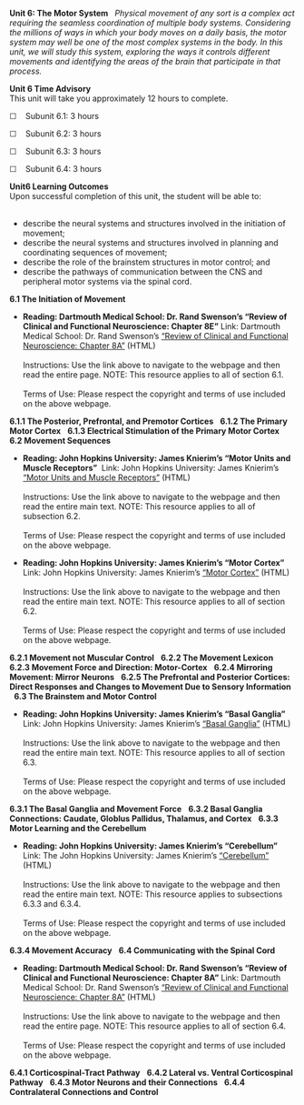 **Unit 6: The Motor System** <span id="6"></span> 
*Physical movement of any sort is a complex act requiring the seamless
coordination of multiple body systems. Considering the millions of ways
in which your body moves on a daily basis, the motor system may well be
one of the most complex systems in the body. In this unit, we will study
this system, exploring the ways it controls different movements and
identifying the areas of the brain that participate in that process.*

**Unit 6 Time Advisory**  
This unit will take you approximately 12 hours to complete.  
  
 ☐    Subunit 6.1: 3 hours  
  
 ☐    Subunit 6.2: 3 hours  
  
 ☐    Subunit 6.3: 3 hours  
  
 ☐    Subunit 6.4: 3 hours

**Unit6 Learning Outcomes**  
Upon successful completion of this unit, the student will be able to:  
  
-   describe the neural systems and structures involved in the
    initiation of movement;
-   describe the neural systems and structures involved in planning and
    coordinating sequences of movement;
-   describe the role of the brainstem structures in motor control; and
-   describe the pathways of communication between the CNS and
    peripheral motor systems via the spinal cord.

**6.1 The Initiation of Movement** <span id="6.1"></span> 
-   **Reading: Dartmouth Medical School: Dr. Rand Swenson’s “Review of
    Clinical and Functional Neuroscience: Chapter 8E”**
    Link: Dartmouth Medical School: Dr. Rand Swenson’s [“Review of
    Clinical and Functional Neuroscience: Chapter
    8A](http://www.dartmouth.edu/%7Erswenson/NeuroSci/chapter_8E.html)[”](http://www.dartmouth.edu/%7Erswenson/NeuroSci/chapter_8E.html)
    (HTML)  
        
     Instructions: Use the link above to navigate to the webpage and
    then read the entire page. NOTE: This resource applies to all of
    section 6.1.  
        
     Terms of Use: Please respect the copyright and terms of use
    included on the above webpage.

**6.1.1 The Posterior, Prefrontal, and Premotor Cortices** <span
id="6.1.1"></span> 
**6.1.2 The Primary Motor Cortex** <span id="6.1.2"></span> 
**6.1.3 Electrical Stimulation of the Primary Motor Cortex** <span
id="6.1.3"></span> 
**6.2 Movement Sequences** <span id="6.2"></span> 
-   **Reading: John Hopkins University: James Knierim’s “Motor Units and
    Muscle Receptors”**
     Link: John Hopkins University: James Knierim’s [“Motor Units and
    Muscle
    Receptors](http://neuroscience.uth.tmc.edu/s3/chapter01.html)[”](http://neuroscience.uth.tmc.edu/s3/chapter01.html)
    (HTML)  
        
     Instructions: Use the link above to navigate to the webpage and
    then read the entire main text. NOTE: This resource applies to all
    of subsection 6.2.  
        
     Terms of Use: Please respect the copyright and terms of use
    included on the above webpage.

-   **Reading: John Hopkins University: James Knierim’s “Motor Cortex”**
    Link: John Hopkins University: James Knierim’s [“Motor
    Cortex](http://neuroscience.uth.tmc.edu/s3/chapter03.html)[”](http://neuroscience.uth.tmc.edu/s3/chapter03.html)
    (HTML)  
        
     Instructions: Use the link above to navigate to the webpage and
    then read the entire main text. NOTE: This resource applies to all
    of section 6.2.  
        
     Terms of Use: Please respect the copyright and terms of use
    included on the above webpage.

**6.2.1 Movement not Muscular Control** <span id="6.2.1"></span> 
**6.2.2 The Movement Lexicon** <span id="6.2.2"></span> 
**6.2.3 Movement Force and Direction: Motor-Cortex** <span
id="6.2.3"></span> 
**6.2.4 Mirroring Movement: Mirror Neurons** <span id="6.2.4"></span> 
**6.2.5 The Prefrontal and Posterior Cortices: Direct Responses and
Changes to Movement Due to Sensory Information** <span
id="6.2.5"></span> 
**6.3 The Brainstem and Motor Control** <span id="6.3"></span> 
-   **Reading: John Hopkins University: James Knierim’s “Basal
    Ganglia”**
    Link: John Hopkins University: James Knierim’s [“Basal
    Ganglia](http://neuroscience.uth.tmc.edu/s3/chapter04.html)[”](http://neuroscience.uth.tmc.edu/s3/chapter04.html)
    (HTML)  
        
     Instructions: Use the link above to navigate to the webpage and
    then read the entire main text. NOTE: This resource applies to all
    of section 6.3.  
        
     Terms of Use: Please respect the copyright and terms of use
    included on the above webpage.

**6.3.1 The Basal Ganglia and Movement Force** <span id="6.3.1"></span> 
**6.3.2 Basal Ganglia Connections: Caudate, Globlus Pallidus, Thalamus,
and Cortex** <span id="6.3.2"></span> 
**6.3.3 Motor Learning and the Cerebellum** <span id="6.3.3"></span> 
-   **Reading: John Hopkins University: James Knierim’s “Cerebellum”**
    Link: The John Hopkins University: James Knierim’s
    [“Cerebellum](http://neuroscience.uth.tmc.edu/s3/chapter05.html)[”](http://neuroscience.uth.tmc.edu/s3/chapter05.html)
    (HTML)  
        
     Instructions: Use the link above to navigate to the webpage and
    then read the entire main text. NOTE: This resource applies to
    subsections 6.3.3 and 6.3.4.  
        
     Terms of Use: Please respect the copyright and terms of use
    included on the above webpage.

**6.3.4 Movement Accuracy** <span id="6.3.4"></span> 
**6.4 Communicating with the Spinal Cord** <span id="6.4"></span> 
-   **Reading: Dartmouth Medical School: Dr. Rand Swenson’s “Review of
    Clinical and Functional Neuroscience: Chapter 8A”**
    Link: Dartmouth Medical School: Dr. Rand Swenson’s [“Review of
    Clinical and Functional Neuroscience: Chapter
    8A](http://www.dartmouth.edu/~rswenson/NeuroSci/chapter_8A.html)[”](http://www.dartmouth.edu/~rswenson/NeuroSci/chapter_8A.html)
    (HTML)  
        
     Instructions: Use the link above to navigate to the webpage and
    then read the entire page. NOTE: This resource applies to all of
    section 6.4.  
        
     Terms of Use: Please respect the copyright and terms of use
    included on the above webpage.

**6.4.1 Corticospinal-Tract Pathway** <span id="6.4.1"></span> 
**6.4.2 Lateral vs. Ventral Corticospinal Pathway** <span
id="6.4.2"></span> 
**6.4.3 Motor Neurons and their Connections** <span id="6.4.3"></span> 
**6.4.4 Contralateral Connections and Control** <span
id="6.4.4"></span> 
